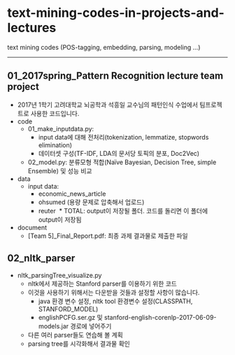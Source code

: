 # text-mining-codes-in-projects-and-lectures
text mining codes (POS-tagging, embedding, parsing, modeling ...)

-----------------------------------------------------------

## 01_2017spring_Pattern Recognition lecture team project
* 2017년 1학기 고려대학교 뇌공학과 석흥일 교수님의 패턴인식 수업에서 팀프로젝트로 사용한 코드입니다.
* code
  * 01_make_inputdata.py: 
    - input data에 대해 전처리(tokenization, lemmatize, stopwords elimination)
    - 데이터셋 구성(TF-IDF, LDA의 문서당 토픽의 분포, Doc2Vec)
  * 02_model.py: 분류모형 적합(Naïve Bayesian, Decision Tree, simple Ensemble) 및 성능 비교
* data
  * input data: 
    - economic_news_article
    - ohsumed (용량 문제로 압축해서 업로드)
    - reuter
  * TOTAL: output이 저장될 폴더. 코드를 돌리면 이 폴더에 output이 저장됨
* document
  * [Team 5]_Final_Report.pdf: 최종 과제 결과물로 제출한 파일

## 02_nltk_parser
* nltk_parsingTree_visualize.py
  * nltk에서 제공하는 Stanford parser를 이용하기 위한 코드
  * 이것을 사용하기 위해서는 다운받을 것들과 설정할 사항이 많습니다.
    - java 환경 변수 설정, nltk tool 환경변수 설정(CLASSPATH, STANFORD_MODEL)
    - englishPCFG.ser.gz 및 stanford-english-corenlp-2017-06-09-models.jar 경로에 넣어주기
  * 다른 여러 parser들도 연습해 볼 계획
  * parsing tree를 시각화해서 결과물 확인

